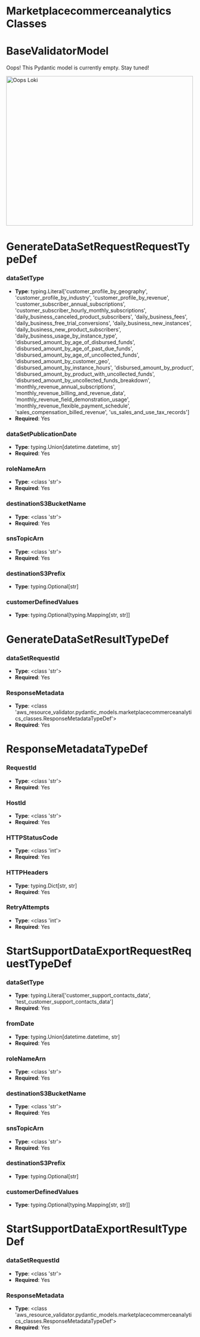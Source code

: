 # Marketplacecommerceanalytics Classes

# BaseValidatorModel

Oops! This Pydantic model is currently empty. Stay tuned!

<img src="/aws_resource_validator/images/oops_loki.png" width="500" height="400" title="Oops Loki">

# GenerateDataSetRequestRequestTypeDef

### dataSetType
- **Type**: typing.Literal['customer_profile_by_geography', 'customer_profile_by_industry', 'customer_profile_by_revenue', 'customer_subscriber_annual_subscriptions', 'customer_subscriber_hourly_monthly_subscriptions', 'daily_business_canceled_product_subscribers', 'daily_business_fees', 'daily_business_free_trial_conversions', 'daily_business_new_instances', 'daily_business_new_product_subscribers', 'daily_business_usage_by_instance_type', 'disbursed_amount_by_age_of_disbursed_funds', 'disbursed_amount_by_age_of_past_due_funds', 'disbursed_amount_by_age_of_uncollected_funds', 'disbursed_amount_by_customer_geo', 'disbursed_amount_by_instance_hours', 'disbursed_amount_by_product', 'disbursed_amount_by_product_with_uncollected_funds', 'disbursed_amount_by_uncollected_funds_breakdown', 'monthly_revenue_annual_subscriptions', 'monthly_revenue_billing_and_revenue_data', 'monthly_revenue_field_demonstration_usage', 'monthly_revenue_flexible_payment_schedule', 'sales_compensation_billed_revenue', 'us_sales_and_use_tax_records']
- **Required**: Yes

### dataSetPublicationDate
- **Type**: typing.Union[datetime.datetime, str]
- **Required**: Yes

### roleNameArn
- **Type**: <class 'str'>
- **Required**: Yes

### destinationS3BucketName
- **Type**: <class 'str'>
- **Required**: Yes

### snsTopicArn
- **Type**: <class 'str'>
- **Required**: Yes

### destinationS3Prefix
- **Type**: typing.Optional[str]

### customerDefinedValues
- **Type**: typing.Optional[typing.Mapping[str, str]]


# GenerateDataSetResultTypeDef

### dataSetRequestId
- **Type**: <class 'str'>
- **Required**: Yes

### ResponseMetadata
- **Type**: <class 'aws_resource_validator.pydantic_models.marketplacecommerceanalytics_classes.ResponseMetadataTypeDef'>
- **Required**: Yes


# ResponseMetadataTypeDef

### RequestId
- **Type**: <class 'str'>
- **Required**: Yes

### HostId
- **Type**: <class 'str'>
- **Required**: Yes

### HTTPStatusCode
- **Type**: <class 'int'>
- **Required**: Yes

### HTTPHeaders
- **Type**: typing.Dict[str, str]
- **Required**: Yes

### RetryAttempts
- **Type**: <class 'int'>
- **Required**: Yes


# StartSupportDataExportRequestRequestTypeDef

### dataSetType
- **Type**: typing.Literal['customer_support_contacts_data', 'test_customer_support_contacts_data']
- **Required**: Yes

### fromDate
- **Type**: typing.Union[datetime.datetime, str]
- **Required**: Yes

### roleNameArn
- **Type**: <class 'str'>
- **Required**: Yes

### destinationS3BucketName
- **Type**: <class 'str'>
- **Required**: Yes

### snsTopicArn
- **Type**: <class 'str'>
- **Required**: Yes

### destinationS3Prefix
- **Type**: typing.Optional[str]

### customerDefinedValues
- **Type**: typing.Optional[typing.Mapping[str, str]]


# StartSupportDataExportResultTypeDef

### dataSetRequestId
- **Type**: <class 'str'>
- **Required**: Yes

### ResponseMetadata
- **Type**: <class 'aws_resource_validator.pydantic_models.marketplacecommerceanalytics_classes.ResponseMetadataTypeDef'>
- **Required**: Yes


